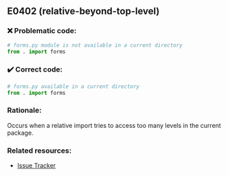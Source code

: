 ## E0402 (relative-beyond-top-level)

### :x: Problematic code:

```python
# forms.py module is not available in a current directory
from . import forms
```

### :heavy_check_mark: Correct code:

```python
# forms.py available in a current directory
from . import forms
```

### Rationale:

Occurs when a relative import tries to access too many levels in the current
package.

### Related resources:

- [Issue Tracker](https://github.com/PyCQA/pylint/issues?q=is%3Aissue+%22relative-beyond-top-level%22+OR+%22E0402%22)
